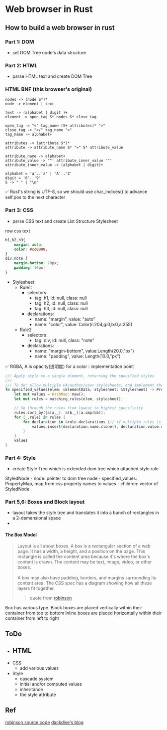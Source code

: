 # Web browser in Rust

## How to build a web browser in rust
### Part 1: DOM
- set DOM Tree node's data structure

### Part 2: HTML
- parse HTML text and create DOM Tree

### HTML BNF (this browser's original)
```
nodes -> (node S*)*
node -> element | text

text -> (alphabet | digit )+
element -> open_tag S* nodes S* close_tag

open_tag -> "<" tag_name (S+ attributes)* ">"
close_tag -> "</" tag_name ">"
tag_name -> alphabet+

attributes -> (attribute S*)*
attribute -> attribute_name S* "=" S* attribute_value

attribute_name -> alphabet+
attribute_value -> '"' attribute_inner_value '"'
attribute_inner_value -> (alphabet | digit)+

alphabet = 'a'..'z' | 'A'..'Z'
digit = '0'..'9'
S -> " " | "\n"
```

:white_check_mark:
Rust's string is UTF-8, so we should use char_indices() to  advance self.pos to the next character

### Part 3: CSS
- parse CSS text and create List Structure Stylesheet

row css text
```css
h1,h2,h3{
    margin: auto;
    color: #cc0000;
}
div.note {
    margin-bottom: 20px;
    padding: 10px;
}

```

- Stylesheet
    - Rule1:
        - selectors:
            - tag: h1, id: null, class: null
            - tag: h2, id: null, class: null
            - tag: h3, id: null, class: null
        - declarations:
            - name: "margin", value: "auto"
            - name: "color", value: Color(r:204,g:0,b:0,a:255)
    - Rule2
        - selectors:
            - tag: div, id: null, class: "note"
        - declarations:
            - name: "margin-bottom", value:Length(20.0,"px")
            - name: "padding", value: Length(10.0,"px")


:white_check_mark:
RGBA, A is opacity(透明度) for a color
: implementation point
```rust:style.rs
/// Apply style to a single element, returning the specified styles
///
/// To do: Allow multiple UA/author/user stylesheets, and implement the cascade
fn specified_values(elem: &ElementData, stylesheet: &Stylesheet) -> PropertyMap{
    let mut values = HashMap::new();
    let mut rules = matching_rules(elem, stylesheet);

    // Go through the rules from lowest to highest specificity
    rules.sort_by(|&(a,_), &(b,_)|a.cmp(&b));
    for (_,rule) in rules {
        for declaration in &rule.declarations {// if multiple rules is containd, hash map overwrite the most specified one.
            values.insert(declaration.name.clone(), declaration.value.clone());
        }
    }
    values
}
```
### Part 4: Style
- create Style Tree which is extended dom tree which attached style rule

StyledNode
    - node: pointer to dom tree node
    - specified_values: PropertyMap, map from css property names to values
    - children: vector of StyledNode

### Part 5,6: Boxes and Block layout
- layout takes the style tree and translates it into a bunch of rectangles in a 2-demensional space
-
#### The Box Model
> Layout is all about boxes. A box is a rectangular section of a web page. It has a width, a height, and a position on the page. This rectangle is called the content area because it's where the box's content is drawn. The content may be text, image, video, or other boxes. <br><br>
A box may also have padding, borders, and margins surrounding its content area. The CSS spec has a diagram showing how all these layers fit together.
>> quote from [robinson](https://limpet.net/mbrubeck/2014/09/08/toy-layout-engine-5-boxes.html)

Box has various type.
Block boxes are placed vertically within their container from top to bottom
Inline boxes are placed horizontally within their container from left to right

## ToDo
- HTML
  -
- CSS
  - add various values
- Style
  - cascade system
  - initial and/or computed values
  - inheritance
  - the style attribute



## Ref
[robinson source code](https://github.com/mbrubeck/robinson)
[dackdive's blog](https://dackdive.hateblo.jp/entry/2021/02/23/113522)